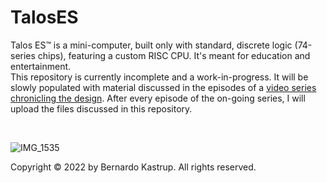 # TalosES
Talos ES™ is a mini-computer, built only with standard, discrete logic (74-series chips), featuring a custom RISC CPU. It's meant for education and entertainment.<br>
This repository is currently incomplete and a work-in-progress. It will be slowly populated with material discussed in the episodes of a <a href="https://www.youtube.com/watch?v=509XYuB6xsw&list=PLDf2uklC__d0CCgEDWJ5CoJgBmkGZ0vGv&ab_channel=TheByteAttic">video series chronicling the design</a>. After every episode of the on-going series, I will upload the files discussed in this repository.<br>
<p><br>
  
![IMG_1535](https://user-images.githubusercontent.com/69539226/185769702-99430ba9-5632-4dc7-8d4e-82e9af30b109.jpeg)

<p>
Copyright © 2022 by Bernardo Kastrup. All rights reserved.
